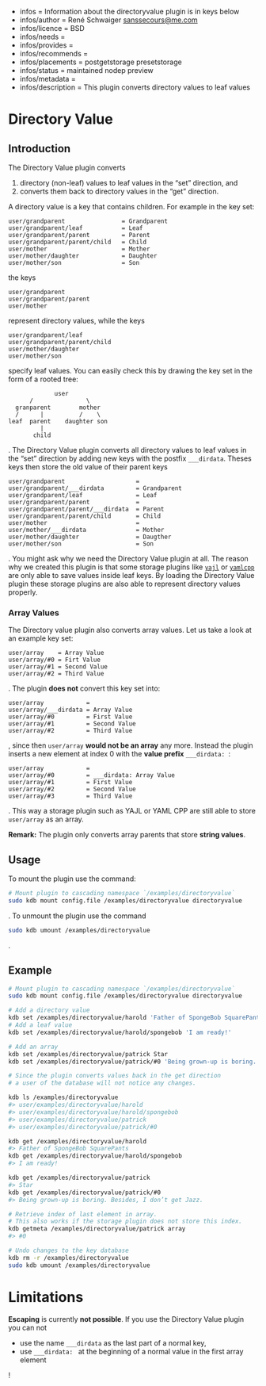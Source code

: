 - infos = Information about the directoryvalue plugin is in keys below
- infos/author = René Schwaiger <sanssecours@me.com>
- infos/licence = BSD
- infos/needs =
- infos/provides =
- infos/recommends =
- infos/placements = postgetstorage presetstorage
- infos/status = maintained nodep preview
- infos/metadata =
- infos/description = This plugin converts directory values to leaf values

# Directory Value

## Introduction

The Directory Value plugin converts

1. directory (non-leaf) values to leaf values in the “set” direction, and
2. converts them back to directory values in the “get” direction.

A directory value is a key that contains children. For example in the key set:

```
user/grandparent                = Grandparent
user/grandparent/leaf           = Leaf
user/grandparent/parent         = Parent
user/grandparent/parent/child   = Child
user/mother                     = Mother
user/mother/daughter            = Daughter
user/mother/son                 = Son
```

the keys

```
user/grandparent
user/grandparent/parent
user/mother
```

represent directory values, while the keys

```
user/grandparent/leaf
user/grandparent/parent/child
user/mother/daughter
user/mother/son
```

specify leaf values. You can easily check this by drawing the key set in the form of a rooted tree:

```
             user
      /               \
  granparent        mother
  /      |          /    \
leaf  parent    daughter son
         |
       child
```

. The Directory Value plugin converts all directory values to leaf values in the “set” direction by adding new keys with the postfix
`___dirdata`. Theses keys then store the old value of their parent keys

```
user/grandparent                    =
user/grandparent/___dirdata         = Grandparent
user/grandparent/leaf               = Leaf
user/grandparent/parent             =
user/grandparent/parent/___dirdata  = Parent
user/grandparent/parent/child       = Child
user/mother                         =
user/mother/___dirdata              = Mother
user/mother/daughter                = Daugther
user/mother/son                     = Son
```

. You might ask why we need the Directory Value plugin at all. The reason why we created this plugin is that some storage plugins like
[`yajl`](../yajl/README.md) or [`yamlcpp`](../yajl/README.md) are only able to save values inside leaf keys. By loading the Directory Value
plugin these storage plugins are also able to represent directory values properly.

### Array Values

The Directory value plugin also converts array values. Let us take  a look at an example key set:

```
user/array    = Array Value
user/array/#0 = Firt Value
user/array/#1 = Second Value
user/array/#2 = Third Value
```

. The plugin **does not** convert this key set into:

```
user/array            =
user/array/___dirdata = Array Value
user/array/#0         = First Value
user/array/#1         = Second Value
user/array/#2         = Third Value
```

, since then `user/array` **would not be an array** any more. Instead the plugin inserts a new element at index 0 with the **value prefix**
`___dirdata: `:

```
user/array            =
user/array/#0         = ___dirdata: Array Value
user/array/#1         = First Value
user/array/#2         = Second Value
user/array/#3         = Third Value
```

. This way a storage plugin such as YAJL or YAML CPP are still able to store `user/array` as an array.

**Remark:** The plugin only converts array parents that store **string values**.

## Usage

To mount the plugin use the command:

```sh
# Mount plugin to cascading namespace `/examples/directoryvalue`
sudo kdb mount config.file /examples/directoryvalue directoryvalue
```

. To unmount the plugin use the command

```sh
sudo kdb umount /examples/directoryvalue
```

.

## Example

```sh
# Mount plugin to cascading namespace `/examples/directoryvalue`
sudo kdb mount config.file /examples/directoryvalue directoryvalue

# Add a directory value
kdb set /examples/directoryvalue/harold 'Father of SpongeBob SquarePants'
# Add a leaf value
kdb set /examples/directoryvalue/harold/spongebob 'I am ready!'

# Add an array
kdb set /examples/directoryvalue/patrick Star
kdb set /examples/directoryvalue/patrick/#0 'Being grown-up is boring. Besides, I don’t get Jazz.'

# Since the plugin converts values back in the get direction
# a user of the database will not notice any changes.

kdb ls /examples/directoryvalue
#> user/examples/directoryvalue/harold
#> user/examples/directoryvalue/harold/spongebob
#> user/examples/directoryvalue/patrick
#> user/examples/directoryvalue/patrick/#0

kdb get /examples/directoryvalue/harold
#> Father of SpongeBob SquarePants
kdb get /examples/directoryvalue/harold/spongebob
#> I am ready!

kdb get /examples/directoryvalue/patrick
#> Star
kdb get /examples/directoryvalue/patrick/#0
#> Being grown-up is boring. Besides, I don’t get Jazz.

# Retrieve index of last element in array.
# This also works if the storage plugin does not store this index.
kdb getmeta /examples/directoryvalue/patrick array
#> #0

# Undo changes to the key database
kdb rm -r /examples/directoryvalue
sudo kdb umount /examples/directoryvalue
```

# Limitations

**Escaping** is currently **not possible**. If you use the Directory Value plugin you can not

- use the name `___dirdata` as the last part of a normal key,
- use `___dirdata: ` at the beginning of a normal value in the first array element

!
